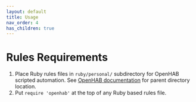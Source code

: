 ```yaml
---
layout: default
title: Usage
nav_order: 4
has_children: true
---
```


# Rules Requirements

1. Place Ruby rules files in `ruby/personal/` subdirectory for OpenHAB scripted automation.  See [OpenHAB documentation](https://www.openhab.org/docs/configuration/jsr223.html#script-locations) for parent directory location.
2. Put `require 'openhab'` at the top of any Ruby based rules file.
